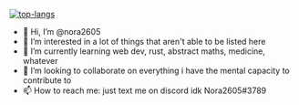 [![top-langs](https://github-readme-stats.vercel.app/api/top-langs?username=nora2605&langs_count=10&layout=donut-vertical&size_weight=0.2&count_weight=0.8&theme=radical)]()

- 👋 Hi, I’m @nora2605
- 👀 I’m interested in a lot of things that aren't able to be listed here
- 🌱 I’m currently learning web dev, rust, abstract maths, medicine, whatever
- 💞️ I’m looking to collaborate on everything i have the mental capacity to contribute to
- 📫 How to reach me: just text me on discord idk Nora2605#3789

<!---
nora2605/nora2605 is a ✨ special ✨ repository because its `README.md` (this file) appears on your GitHub profile.
You can click the Preview link to take a look at your changes.
--->

